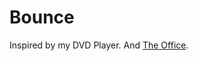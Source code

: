 Bounce
=====

Inspired by my DVD Player. And [The Office](http://fragg.me/video/the-office-screensaver).
